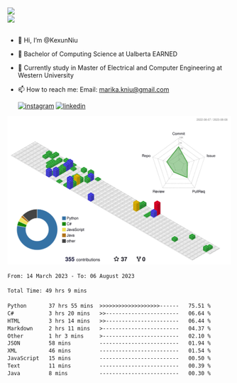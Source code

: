 <a href="https://github.com/anuraghazra/github-readme-stats">
  <img align="center" src="https://github-readme-stats.vercel.app/api?username=KexunNiu&show_icons=true" />
</a>
</br>
<a href="https://github.com/anuraghazra/github-readme-stats">
  <img align="center" src="https://github-readme-stats.vercel.app/api/top-langs/?username=KexunNiu" />
</a>

</br>
</br>

- 👋 Hi, I’m @KexunNiu
- 👀 Bachelor of Computing Science at Ualberta EARNED
- 🌱 Currently study in Master of Electrical and Computer Engineering at Western University
- 📫 How to reach me: Email: marika.kniu@gmail.com
  
  [![instagram](https://github.com/shikhar1020jais1/Git-Social/blob/master/Icons/Instagram1.png (Instagram))][1] [![linkedin](https://github.com/shikhar1020jais1/Git-Social/blob/master/Icons/LinkedIn1.png (LinkedIn))][2]

<!-- To Link your profile to the media buttons -->

[1]: https://www.instagram.com/barryn719_
[2]: https://www.linkedin.com/in/kexun-niu



![](./profile-3d-contrib/profile-gitblock.svg)

<!--START_SECTION:waka-->

```txt
From: 14 March 2023 - To: 06 August 2023

Total Time: 49 hrs 9 mins

Python       37 hrs 55 mins  >>>>>>>>>>>>>>>>>>>------   75.51 %
C#           3 hrs 20 mins   >>-----------------------   06.64 %
HTML         3 hrs 14 mins   >>-----------------------   06.44 %
Markdown     2 hrs 11 mins   >------------------------   04.37 %
Other        1 hr 3 mins     >------------------------   02.10 %
JSON         58 mins         -------------------------   01.94 %
XML          46 mins         -------------------------   01.54 %
JavaScript   15 mins         -------------------------   00.50 %
Text         11 mins         -------------------------   00.39 %
Java         8 mins          -------------------------   00.30 %
```

<!--END_SECTION:waka-->


